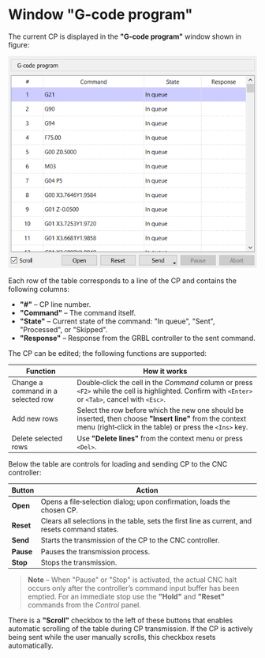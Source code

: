 # Window "G-code program"

The current CP is displayed in the **"G‑code program"** window shown in figure:

![Window G‑code program](../../img/g-codeprogram.png)

Each row of the table corresponds to a line of the CP and contains the following columns:

* **"#"** – CP line number.  
* **"Command"** – The command itself.  
* **"State"** – Current state of the command: "In queue", "Sent", "Processed", or "Skipped".  
* **"Response"** – Response from the GRBL controller to the sent command.

The CP can be edited; the following functions are supported:

| Function | How it works |
|----------|--------------|
| Change a command in a selected row | Double‑click the cell in the *Command* column or press `<F2>` while the cell is highlighted. Confirm with `<Enter>` or `<Tab>`, cancel with `<Esc>`. |
| Add new rows | Select the row before which the new one should be inserted, then choose **"Insert line"** from the context menu (right‑click in the table) or press the `<Ins>` key. |
| Delete selected rows | Use **"Delete lines"** from the context menu or press `<Del>`. |

Below the table are controls for loading and sending CP to the CNC controller:

| Button   | Action |
|----------|--------|
| **Open** | Opens a file‑selection dialog; upon confirmation, loads the chosen CP. |
| **Reset** | Clears all selections in the table, sets the first line as current, and resets command states. |
| **Send**  | Starts the transmission of the CP to the CNC controller. |
| **Pause** | Pauses the transmission process. |
| **Stop**  | Stops the transmission. |

> **Note** – When "Pause" or "Stop" is activated, the actual CNC halt occurs only after the controller’s command input buffer has been emptied. For an immediate stop use the **"Hold"** and **"Reset"** commands from the *Control* panel.

There is a **"Scroll"** checkbox to the left of these buttons that enables automatic scrolling of the table during CP transmission. If the CP is actively being sent while the user manually scrolls, this checkbox resets automatically.